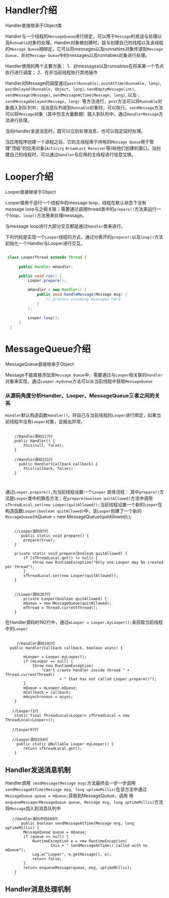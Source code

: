 # Handler介绍

Handler直接继承于Object类

Handler与一个线程的`MessageQueue`进行绑定，可以用于`Message`的发送与处理以及`Runnable`对象的处理。Handler对象被创建时，就与创建自己的线程以及该线程的`Message Queue`相绑定，它可以将messages以及runnables对象传递到`Message Queue`，并对`Message Queue`中的messages以及runnables对象进行处理。

Handler使用的两个主要方面：
1、对messages以及runnables在将来某一个节点执行进行调度；
2、在非当前线程执行其他操作

Handler对Message的调度通过`post(Runnable)`, `postAtTime(Runnable, long)`, `postDelayed(Runnable, Object, long)`, `sendEmptyMessage(int)`, `sendMessage(Message)`, `sendMessageAtTime(Message, long)`, 以及·、`sendMessageDelayed(Message, long) `等方法进行，`post`方法可以将`Runnable`对象插入到队列中，当消息队列收到`Runnable`对象时，可以执行。`sendMessage`方法可以将`Message`对象（其中包含大量数据）插入到队列中，通过`HandlerMessage`方法进行处理。

当向Handler发送消息时，既可以立刻处理消息，也可以指定延时处理。

当应用程序创建一个进程之后，它的主线程用于持有的`Message Queue`用于管理“顶级”的应用对象(`Activity` `Broadcast Receiver`等)和他们创建的窗口。当创建自己的线程时，可以通过`Handler`与应用的主线程进行信息交换。

# Looper介绍

Looper直接继承于Object

Looper类用于运行一个线程中的message loop，线程在默认状态下没有message loop与之相关联；需要通过调用thread类中的`prepare()`方法来运行一个loop，`loop()`方法用来处理message。

与message loop进行大部分交互都是通过`Handler`类来进行。

下列代码是实现一个`Looper`线程的方式，通过分离开的`prepare()`以及`loop()`方法初始化一个Handler与Looper进行交互。


```java

 class LooperThread extends Thread {
  
      public Handler mHandler;

      public void run() {
          Looper.prepare();

          mHandler = new Handler() {
              public void handleMessage(Message msg) {
                  // process incoming messages here
              }
          };

          Looper.loop();
      }
  }

```

# MessageQueue介绍

MessageQueue直接继承于Object

Message不能直接添加至`Message Queue`中，需要通过与`Looper`相关联的`Handler`对象来实现。通过`Looper.myQueue`方法可以从当前线程中获取`MessageQueue`


### 从源码角度分析Handler、Looper、MessageQueue三者之间的关系

`Handler`默认构造函数`Handler()`，将自己与当前线程的`Looper`进行绑定，如果当前线程中没有`Looper`对象，会报出异常。

```
  
    //Handler源码117行
    public Handler() {
        this(null, false);
    }
    
    //Handler源码131行
      public Handler(Callback callback) {
        this(callback, false);
    }
    
    
```

通过`Looper.prepare();`为当前线程设置一个`Looper`
具体流程：
其中`prepare()`方法是`Looper`类中的静态方法；在`prepare(boolean quitAllowed)`方法中调用`sThreadLocal.set(new Looper(quitAllowed));`当前线程设置一个新的`Looper`在构造函数`Looper(boolean quitAllowed)`中，该`Looper`创建了一个新的`MessageQueue`(mQueue = new MessageQueue(quitAllowed););

```

    //Looper源码97行
       public static void prepare() {
        prepare(true);
    }

    private static void prepare(boolean quitAllowed) {
        if (sThreadLocal.get() != null) {
            throw new RuntimeException("Only one Looper may be created per thread");
        }
        sThreadLocal.set(new Looper(quitAllowed));
    }
    
    
    //Looper源码267行
        private Looper(boolean quitAllowed) {
        mQueue = new MessageQueue(quitAllowed);
        mThread = Thread.currentThread();
    }

```


在Handler源码的192行中，通过`mLooper = Looper.myLooper();`来获取当前线程中的`Looper`

```

     //Handler源码192行
  public Handler(Callback callback, boolean async) {
      
        mLooper = Looper.myLooper();
        if (mLooper == null) {
            throw new RuntimeException(
                "Can't create handler inside thread " + Thread.currentThread()
                        + " that has not called Looper.prepare()");
        }
        mQueue = mLooper.mQueue;
        mCallback = callback;
        mAsynchronous = async;
    }

   //Looper71行
    static final ThreadLocal<Looper> sThreadLocal = new ThreadLocal<Looper>();

   //Looper97行

   //Looper源码254行
     public static @Nullable Looper myLooper() {
        return sThreadLocal.get();
    }

```


## Handler发送消息机制

Handler调用` sendMessage(Message msg)`方法最终会一步一步调用`sendMessageAtTime(Message msg, long uptimeMillis)`在该方法中通过`MessageQueue queue = mQueue;`获取到MessageQueue，调用  用`enqueueMessage(MessageQueue queue, Message msg, long uptimeMillis)`方法将`Message`加入到消息队列中

```
   //Handler源码中的689行
       public boolean sendMessageAtTime(Message msg, long uptimeMillis) {
        MessageQueue queue = mQueue;
        if (queue == null) {
            RuntimeException e = new RuntimeException(
                    this + " sendMessageAtTime() called with no mQueue");
            Log.w("Looper", e.getMessage(), e);
            return false;
        }
        return enqueueMessage(queue, msg, uptimeMillis);
    }
```

## Handler消息处理机制
















